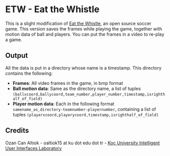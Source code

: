 # ETW - Eat the Whistle
This is a slight modification of [Eat the Whistle](http://www.ggsoft.org/etw/), an open source soccer game. This version saves the frames while playing the game, together with motion data of ball and players. You can put the frames in a video to re-play a game.

## Output
All the data is put in a directory whose name is a timestamp. This directory contains the following:
* **Frames**: All video frames in the game, in bmp format
* **Ball motion data**: Same as the directory name, a list of tuples `(ballxcoord,ballycoord,team_number,player_number,timestamp,isrighthalf_of_field)`
* **Player motion data**: Each in the following format `samename_as_directory-teamnumber-playernumber`, containing a list of tuples `(playerxcoord,playerycoord,timestamp,isrighthalf_of_field)`

## Credits
Ozan Can Altıok - oaltiok15 at ku dot edu dot tr - [Koç University Intelligent User Interfaces Laboratory](http://iui.ku.edu.tr)
